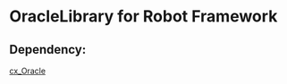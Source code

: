 # OracleLibrary for Robot Framework

Dependency:
-----------

[cx_Oracle]

[cx_Oracle]: https://pypi.python.org/pypi/cx_Oracle